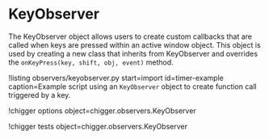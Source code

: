 # KeyObserver

The KeyObserver object allows users to create custom callbacks that are called when keys are
pressed within an active window object. This object is used by creating a new class that inherits
from KeyObserver and overrides the `onKeyPress(key, shift, obj, event)` method.

!listing observers/keyobserver.py
         start=import
         id=timer-example
         caption=Example script using an `KeyObserver` object to create function call triggered by a key.

!chigger options object=chigger.observers.KeyObserver

!chigger tests object=chigger.observers.KeyObserver
